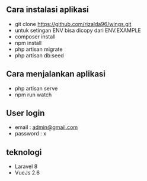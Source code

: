 ## Cara instalasi aplikasi

- git clone https://github.com/rizalda96/wings.git
- untuk setingan ENV bisa dicopy dari ENV.EXAMPLE
- composer install
- npm install
- php artisan migrate
- php artisan db:seed

## Cara menjalankan aplikasi
- php artisan serve
- npm run watch

## User login
- email : admin@gmail.com
- password : x

## teknologi
- Laravel 8
- VueJs 2.6
